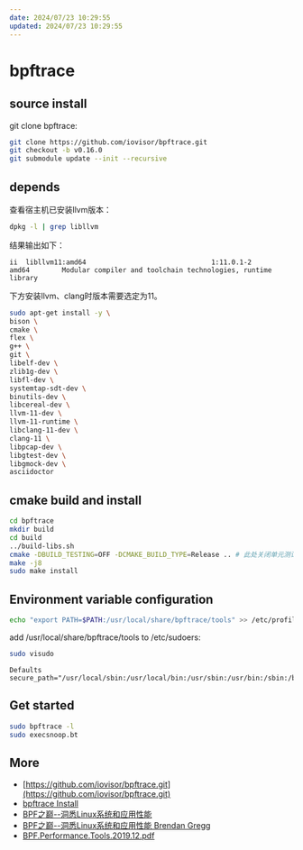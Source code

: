 ```yaml
---
date: 2024/07/23 10:29:55
updated: 2024/07/23 10:29:55
---
```


# bpftrace

## source install

git clone bpftrace:

```bash
git clone https://github.com/iovisor/bpftrace.git
git checkout -b v0.16.0
git submodule update --init --recursive
```

## depends

查看宿主机已安装llvm版本：

```bash
dpkg -l | grep libllvm
```

结果输出如下：

```text
ii  libllvm11:amd64                               1:11.0.1-2                                 amd64        Modular compiler and toolchain technologies, runtime library
```

下方安装llvm、clang时版本需要选定为11。

```bash
sudo apt-get install -y \
bison \
cmake \
flex \
g++ \
git \
libelf-dev \
zlib1g-dev \
libfl-dev \
systemtap-sdt-dev \
binutils-dev \
libcereal-dev \
llvm-11-dev \
llvm-11-runtime \
libclang-11-dev \
clang-11 \
libpcap-dev \
libgtest-dev \
libgmock-dev \
asciidoctor
```

## cmake build and install

```bash
cd bpftrace
mkdir build
cd build
../build-libs.sh
cmake -DBUILD_TESTING=OFF -DCMAKE_BUILD_TYPE=Release .. # 此处关闭单元测试，是因为单元测试跑不过
make -j8
sudo make install
```

## Environment variable configuration

```bash
echo "export PATH=$PATH:/usr/local/share/bpftrace/tools" >> /etc/profile
```

add /usr/local/share/bpftrace/tools to /etc/sudoers:

```bash
sudo visudo
```

```text
Defaults        secure_path="/usr/local/sbin:/usr/local/bin:/usr/sbin:/usr/bin:/sbin:/bin:/usr/local/share/bpftrace/tools"
```

## Get started

```bash
sudo bpftrace -l
sudo execsnoop.bt
```

## More

- [https://github.com/iovisor/bpftrace.git](https://github.com/iovisor/bpftrace.git)
- [bpftrace Install](https://github.com/iovisor/bpftrace/blob/master/INSTALL.md)
- [BPF之巅--洞悉Linux系统和应用性能](http://1.117.71.82/os/bpf%E4%B9%8B%E5%B7%85-%E6%B4%9E%E6%82%89linux%E7%B3%BB%E7%BB%9F%E5%92%8C%E5%BA%94%E7%94%A8%E6%80%A7%E8%83%BD/)
- [BPF之巅--洞悉Linux系统和应用性能 Brendan Gregg](https://blog.csdn.net/qq_31220203/article/details/118686482)
- [BPF.Performance.Tools.2019.12.pdf](https://pan.baidu.com/disk/pdfview?path=%2F%E6%88%91%E7%9A%84%E8%B5%84%E6%BA%90%2FBPF.Performance.Tools.2019.12.pdf&fsid=947754417850329&size=8414043)
